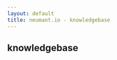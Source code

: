 ```yaml
---
layout: default
title: neumant.io - knowledgebase
---
```

<div class="blurb">
	<h2>knowledgebase</h2><br>
</div><!-- /.blurb -->
